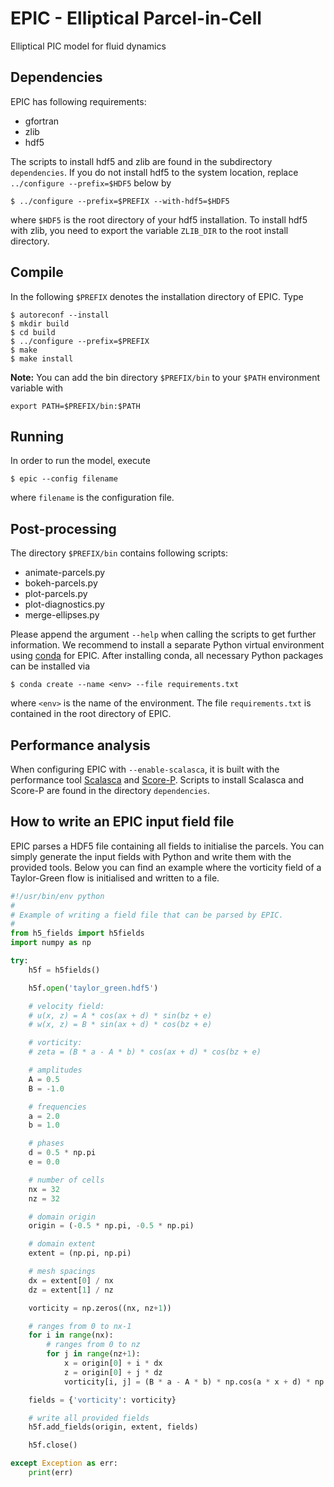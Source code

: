 # EPIC - Elliptical Parcel-in-Cell
Elliptical PIC model for fluid dynamics

## Dependencies
EPIC has following requirements:
* gfortran
* zlib
* hdf5

The scripts to install hdf5 and zlib are found in the subdirectory `dependencies`. If you do not install hdf5 to
the system location, replace `../configure --prefix=$HDF5` below by
```
$ ../configure --prefix=$PREFIX --with-hdf5=$HDF5
```
where `$HDF5` is the root directory of your hdf5 installation. To install hdf5 with zlib, you need to export
the variable `ZLIB_DIR` to the root install directory.

## Compile
In the following `$PREFIX` denotes the installation directory of EPIC.
Type
```
$ autoreconf --install
$ mkdir build
$ cd build
$ ../configure --prefix=$PREFIX
$ make
$ make install
```

**Note:** You can add the bin directory `$PREFIX/bin` to your `$PATH` environment variable with
```
export PATH=$PREFIX/bin:$PATH
```

## Running
In order to run the model, execute
```
$ epic --config filename
```
where `filename` is the configuration file.

## Post-processing
The directory `$PREFIX/bin` contains following scripts:
* animate-parcels.py
* bokeh-parcels.py
* plot-parcels.py
* plot-diagnostics.py
* merge-ellipses.py

Please append the argument `--help` when calling the scripts to get further information. We recommend to install
a separate Python virtual environment using [conda](https://conda.io/projects/conda/en/latest/user-guide/install/index.html) for EPIC. After installing conda, all necessary Python packages can be installed via
```
$ conda create --name <env> --file requirements.txt
```
where `<env>` is the name of the environment. The file `requirements.txt` is contained in the root directory of EPIC.

## Performance analysis
When configuring EPIC with `--enable-scalasca`, it is built with the performance tool [Scalasca](https://www.scalasca.org/) and [Score-P](https://www.vi-hps.org/projects/score-p/). Scripts to install Scalasca and Score-P are found in the directory `dependencies`.

## How to write an EPIC input field file
EPIC parses a HDF5 file containing all fields to initialise the parcels. You can simply generate the input fields with Python and write them with the provided tools. Below you can find an example where the vorticity field of a Taylor-Green flow is initialised and written to a file.
```Python
#!/usr/bin/env python
#
# Example of writing a field file that can be parsed by EPIC.
#
from h5_fields import h5fields
import numpy as np

try:
    h5f = h5fields()

    h5f.open('taylor_green.hdf5')

    # velocity field:
    # u(x, z) = A * cos(ax + d) * sin(bz + e)
    # w(x, z) = B * sin(ax + d) * cos(bz + e)

    # vorticity:
    # zeta = (B * a - A * b) * cos(ax + d) * cos(bz + e)

    # amplitudes
    A = 0.5
    B = -1.0

    # frequencies
    a = 2.0
    b = 1.0

    # phases
    d = 0.5 * np.pi
    e = 0.0

    # number of cells
    nx = 32
    nz = 32

    # domain origin
    origin = (-0.5 * np.pi, -0.5 * np.pi)

    # domain extent
    extent = (np.pi, np.pi)

    # mesh spacings
    dx = extent[0] / nx
    dz = extent[1] / nz

    vorticity = np.zeros((nx, nz+1))

    # ranges from 0 to nx-1
    for i in range(nx):
        # ranges from 0 to nz
        for j in range(nz+1):
            x = origin[0] + i * dx
            z = origin[0] + j * dz
            vorticity[i, j] = (B * a - A * b) * np.cos(a * x + d) * np.cos(b * z + e)

    fields = {'vorticity': vorticity}

    # write all provided fields
    h5f.add_fields(origin, extent, fields)

    h5f.close()

except Exception as err:
    print(err)
```


